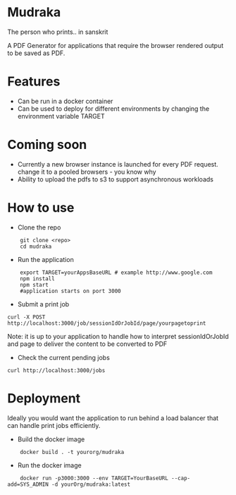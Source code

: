 # Mudraka

 The person who prints.. in sanskrit 

A PDF Generator for applications that require the browser rendered output to be saved as PDF.

# Features

* Can be run in a docker container
* Can be used to deploy for different environments by changing the environment variable TARGET

# Coming soon
* Currently a new browser instance is launched for every PDF request. change it to a pooled browsers - you know why
* Ability to upload the pdfs to s3 to support asynchronous workloads

# How to use

* Clone the repo

~~~~~~
    git clone <repo>
    cd mudraka
~~~~~~

* Run the application
~~~~~~
    export TARGET=yourAppsBaseURL # example http://www.google.com
    npm install
    npm start
    #application starts on port 3000
~~~~~~

* Submit a print job
~~~~~~
curl -X POST http://localhost:3000/job/sessionIdOrJobId/page/yourpagetoprint

~~~~~~
Note: it is up to your application to handle how to interpret sessionIdOrJobId and page to deliver the content to be converted to PDF

* Check the current pending jobs
~~~~~~
curl http://localhost:3000/jobs

~~~~~~

# Deployment

Ideally you would want the application to run behind a load balancer that can handle print jobs efficiently. 

* Build the docker image
~~~~~~
    docker build . -t yourorg/mudraka
~~~~~~

* Run the docker image
~~~~~~
    docker run -p3000:3000 --env TARGET=YourBaseURL --cap-add=SYS_ADMIN -d yourOrg/mudraka:latest
~~~~~~

